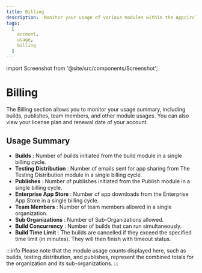 ```yaml
---
title: Billing
description:  Monitor your usage of various modules within the Appcircle from the Billing section.
tags:
  [
    account,
    usage,
    billing
  ]
---
```


import Screenshot from '@site/src/components/Screenshot';

# Billing

The Billing section allows you to monitor your usage summary, including builds, publishes, team members, and other module usages. You can also view your license plan and renewal date of your account.

<Screenshot url='https://cdn.appcircle.io/docs/assets/BE4868-billings.png' alt="Billing" />

## Usage Summary

- **Builds** : Number of builds initiated from the build module in a single billing cycle.
- **Testing Distribution** : Number of emails sent for app sharing from The Testing Distribution module in a single billing cycle.
- **Publishes** : Number of publishes initiated from the Publish module in a single billing cycle.
- **Enterprise App Store** : Number of app downloads from the Enterprise App Store in a single billing cycle.
- **Team Members** : Number of team members allowed in a single organization.
- **Sub Organizations** : Number of Sub-Organizations allowed.
- **Build Concurrency** : Number of builds that can run simultaneously.
- **Build Time Limit** : The builds are cancelled if they exceed the specified time limit (in minutes). They will then finish with timeout status.

:::info
Please note that the module usage counts displayed here, such as builds, testing distribution, and publishes, represent the combined totals for the organization and its sub-organizations.
:::
